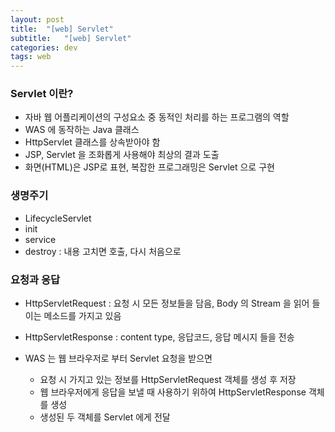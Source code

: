 ```yaml
---
layout: post
title:  "[web] Servlet"
subtitle:   "[web] Servlet"
categories: dev
tags: web
---
```


### Servlet 이란?

- 자바 웹 어플리케이션의 구성요소 중 동적인 처리를 하는 프로그램의 역할  
- WAS 에 동작하는 Java 클래스
- HttpServlet 클래스를 상속받아야 함
- JSP, Servlet 을 조화롭게 사용해야 최상의 결과 도출 
- 화면(HTML)은 JSP로 표현, 복잡한 프로그래밍은 Servlet 으로 구현

### 생명주기

- LifecycleServlet
- init
- service
- destroy : 내용 고치면 호출, 다시 처음으로

### 요청과 응답  
- HttpServletRequest : 요청 시 모든 정보들을 담음, Body 의 Stream 을 읽어 들이는 메소드를 가지고 있음
- HttpServletResponse : content type, 응답코드, 응답 메시지 들을 전송

- WAS 는 웹 브라우저로 부터 Servlet 요청을 받으면
  - 요청 시 가지고 있는 정보를 HttpServletRequest 객체를 생성 후 저장
  - 웹 브라우저에게 응답을 보낼 때 사용하기 위하여 HttpServletResponse 객체를 생성
  - 생성된 두 객체를 Servlet 에게 전달

